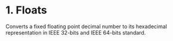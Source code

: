 # 1. Floats
Converts a fixed floating point decimal number to its hexadecimal representation in IEEE 32-bits and IEEE 64-bits standard.
